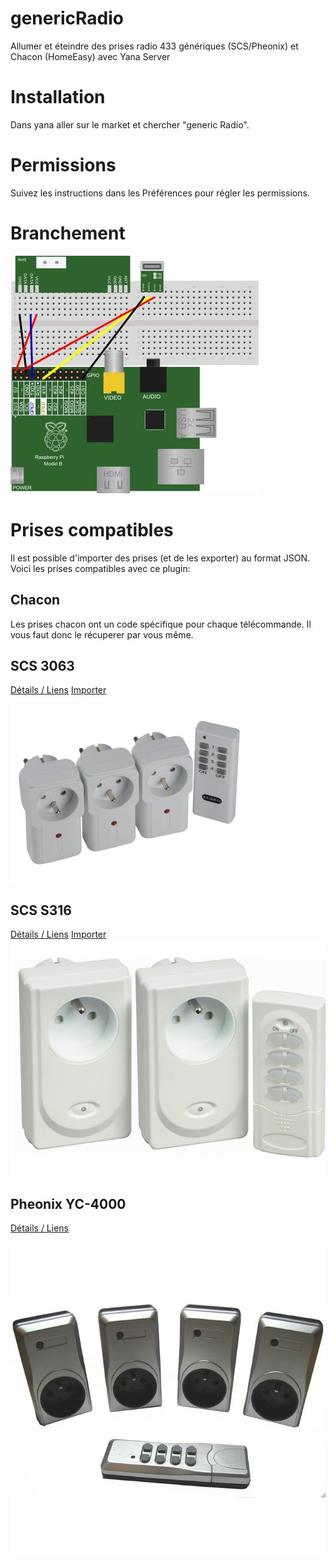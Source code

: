 # genericRadio
Allumer et éteindre des prises radio 433 génériques (SCS/Pheonix) et Chacon (HomeEasy)  avec Yana Server

# Installation
Dans yana aller sur le market et chercher "generic Radio".

# Permissions
Suivez les instructions dans les Préférences pour régler les permissions.

# Branchement
![Branchement](https://raw.githubusercontent.com/maditnerd/genericRadio/master/img/branchement.jpg)

# Prises compatibles
Il est possible d'importer des prises (et de les exporter) au format JSON.
Voici les prises compatibles avec ce plugin:

## Chacon
Les prises chacon ont un code spécifique pour chaque télécommande.
Il vous faut donc le récuperer par vous même.

## SCS 3063
[Détails / Liens](http://www.scs-laboutique.com/kit+3+prises+telecommandees+3063+f+3600w-566)
[Importer](https://raw.githubusercontent.com/maditnerd/genericRadio/master/json/scs3063.json)

![SCS3063](https://raw.githubusercontent.com/maditnerd/genericRadio/master/img/scs3063.jpg)


## SCS S316
[Détails / Liens](http://www.scs-laboutique.com/kit+2+prises+telecommandees+s316+2+3600w-116)
[Importer](https://raw.githubusercontent.com/maditnerd/genericRadio/master/json/scss316.json)
![S316](https://raw.githubusercontent.com/maditnerd/genericRadio/master/img/s316.jpg)



## Pheonix YC-4000
[Détails / Liens](http://www.cdiscount.com/maison/bricolage-outillage/lot-de-4-prises-telecommandees-yc-4000s/f-117044105-yc4000s.html)

![y4000](https://raw.githubusercontent.com/maditnerd/genericRadio/master/img/y4000.jpg)
